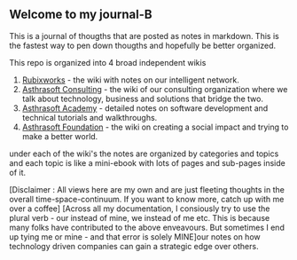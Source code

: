 ## Welcome to my journal-B

This is a journal of thougths that are posted as notes in  markdown. This is the fastest way to pen down thougths and hopefully be better organized.

This repo is organized into 4 broad independent wikis

 1. [Rubixworks](rubixworks/_README.md) - the wiki with notes on our intelligent network.
 2. [Asthrasoft Consulting](/asthrasoft/_README.md) - the wiki of our consulting organization where we talk about technology, business and solutions that bridge the two.
 3. [Asthrasoft Academy](academy/_README.md) - detailed notes on software development and technical tutorials and walkthroughs.
 4. [Asthrasoft Foundation](foundation/_README.md) - the wiki on creating a social impact and trying to make a better world.
 
under each of the wiki's the notes are organized by categories and topics and each topic is like a mini-ebook with lots of pages and sub-pages inside of it.

[Disclaimer : All views here are my own and are just fleeting thoughts in the overall time-space-continuum. If you want to know more, catch up with me over a coffee]
[Across all my documentation, I consiously try to use the plural verb - our instead of mine, we instead of me etc. This is because many folks have contributed to  the above enveavours. But sometimes I end up tying me or mine - and that error is solely MINE]our notes on how technology driven companies can gain a strategic edge over others.
<!--stackedit_data:
eyJoaXN0b3J5IjpbLTE4ODQ5NzE0NzAsNzMyODQ1MjU4LDczNT
E5NDQxOSwtMTI5OTg3MDAxMiwtMTk4NDcwNjY2OCw1MTI2Njcx
ODcsLTExMDI1OTEyNDcsLTIxMzMxNTQ1NDcsLTQwMzE1NjUwNV
19
-->
